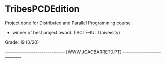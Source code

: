 TribesPCDEdition
================


Project done for Distributed and Parallel Programming course 
- winner of best project award. (ISCTE-IUL University)

Grade: 19 (0/20)

------------------------------ [WWW.JOAOBARRETO.PT] ---------------------------


